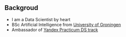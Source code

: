 ## Backgroud

- I am a Data Scientist by heart
- BSc Artificial Intelligence from [University of Groningen](https://www.rug.nl/bachelors/artificial-intelligence/?lang=en)
- Ambassador of [Yandex Practicum DS track](https://practicum.yandex.ru/data-scientist/)
